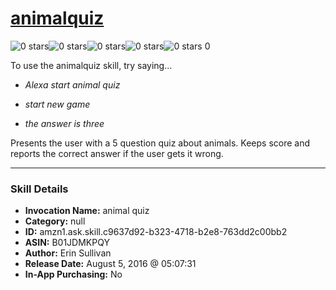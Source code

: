 # [animalquiz](http://alexa.amazon.com/#skills/amzn1.ask.skill.c9637d92-b323-4718-b2e8-763dd2c00bb2)
![0 stars](../../images/ic_star_border_black_18dp_1x.png)![0 stars](../../images/ic_star_border_black_18dp_1x.png)![0 stars](../../images/ic_star_border_black_18dp_1x.png)![0 stars](../../images/ic_star_border_black_18dp_1x.png)![0 stars](../../images/ic_star_border_black_18dp_1x.png) 0

To use the animalquiz skill, try saying...

* *Alexa start animal quiz*

* *start new game*

* *the answer is three*

Presents the user with a 5 question quiz about animals. Keeps score and reports the correct answer if the user gets it wrong.

***

### Skill Details

* **Invocation Name:** animal quiz
* **Category:** null
* **ID:** amzn1.ask.skill.c9637d92-b323-4718-b2e8-763dd2c00bb2
* **ASIN:** B01JDMKPQY
* **Author:** Erin Sullivan
* **Release Date:** August 5, 2016 @ 05:07:31
* **In-App Purchasing:** No
